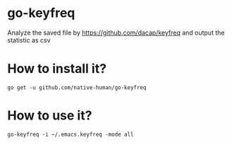 # go-keyfreq

Analyze the saved file by https://github.com/dacap/keyfreq and output the statistic as csv

How to install it?
==================

    go get -u github.com/native-human/go-keyfreq

How to use it?
==============

    go-keyfreq -i ~/.emacs.keyfreq -mode all

